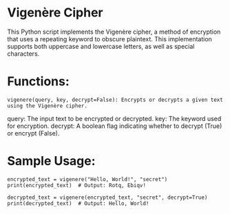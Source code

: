 # Vigenère Cipher
This Python script implements the Vigenère cipher, a method of encryption that uses a repeating keyword to obscure plaintext. This implementation supports both uppercase and lowercase letters, as well as special characters.

# Functions:

```vigenere(query, key, decrypt=False): Encrypts or decrypts a given text using the Vigenère cipher.```

query: The input text to be encrypted or decrypted.
key: The keyword used for encryption.
decrypt: A boolean flag indicating whether to decrypt (True) or encrypt (False).

# Sample Usage: 

```
encrypted_text = vigenere("Hello, World!", "secret")
print(encrypted_text)  # Output: Rotq, Ebiqv!

decrypted_text = vigenere(encrypted_text, "secret", decrypt=True)
print(decrypted_text)  # Output: Hello, World!
```
